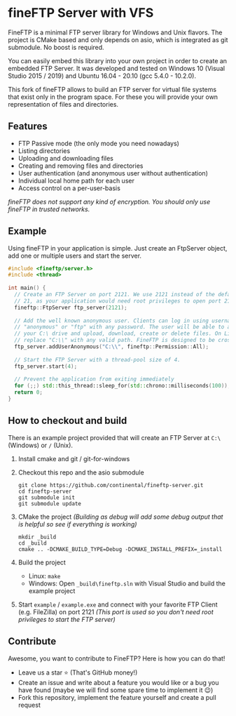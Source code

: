 
# fineFTP Server with VFS 

FineFTP is a minimal FTP server library for Windows and Unix flavors. The project is CMake based and only depends on asio, which is integrated as git submodule. No boost is required.

You can easily embed this library into your own project in order to create an embedded FTP Server. It was developed and tested on Windows 10 (Visual Studio 2015 / 2019) and Ubuntu 16.04 - 20.10 (gcc 5.4.0 - 10.2.0).

This fork of fineFTP allows to build an FTP server for virtual file systems that exist only in the program space. For these you will provide your own representation of files and directories.

## Features

- FTP Passive mode (the only mode you need nowadays)
- Listing directories
- Uploading and downloading files
- Creating and removing files and directories
- User authentication (and anonymous user without authentication)
- Individual local home path for each user
- Access control on a per-user-basis

*fineFTP does not support any kind of encryption. You should only use fineFTP in trusted networks.*

## Example

Using fineFTP in your application is simple. Just create an FtpServer object, add one or multiple users and start the server.

```cpp
#include <fineftp/server.h>
#include <thread>
 
int main() {
  // Create an FTP Server on port 2121. We use 2121 instead of the default port
  // 21, as your application would need root privileges to open port 21.
  fineftp::FtpServer ftp_server(2121);
 
  // Add the well known anonymous user. Clients can log in using username
  // "anonymous" or "ftp" with any password. The user will be able to access
  // your C:\ drive and upload, download, create or delete files. On Linux just
  // replace "C:\\" with any valid path. FineFTP is designed to be cross-platform.
  ftp_server.addUserAnonymous("C:\\", fineftp::Permission::All);
  
  // Start the FTP Server with a thread-pool size of 4.
  ftp_server.start(4);
 
  // Prevent the application from exiting immediately
  for (;;) std::this_thread::sleep_for(std::chrono::milliseconds(100));
  return 0;
}
```

## How to checkout and build

There is an example project provided that will create an FTP Server at `C:\` (Windows) or `/` (Unix).

1. Install cmake and git / git-for-windows

2. Checkout this repo and the asio submodule
	```console
	git clone https://github.com/continental/fineftp-server.git
	cd fineftp-server
	git submodule init
	git submodule update
	```

3. CMake the project *(Building as debug will add some debug output that is helpful so see if everything is working)*
	```console
	mkdir _build
	cd _build
	cmake .. -DCMAKE_BUILD_TYPE=Debug -DCMAKE_INSTALL_PREFIX=_install
	```

4. Build the project
	- Linux: `make`
	- Windows: Open `_build\fineftp.sln` with Visual Studio and build the example project

5. Start `example` / `example.exe` and connect with your favorite FTP Client (e.g. FileZilla) on port 2121 *(This port is used so you don't need root privileges to start the FTP server)*


## Contribute

Awesome, you want to contribute to FineFTP? Here is how you can do that!

- Leave us a star ⭐️ (That's GitHub money!)
- Create an issue and write about a feature you would like or a bug you have found (maybe we will find some spare time to implement it 😉)
- Fork this repository, implement the feature yourself and create a pull request
